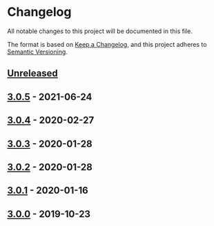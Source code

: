 # Changelog
All notable changes to this project will be documented in this file.

The format is based on [Keep a Changelog](https://keepachangelog.com/en/1.0.0/),
and this project adheres to [Semantic Versioning](https://semver.org/spec/v2.0.0.html).

## [Unreleased]

## [3.0.5] - 2021-06-24
## [3.0.4] - 2020-02-27
## [3.0.3] - 2020-01-28
## [3.0.2] - 2020-01-28
## [3.0.1] - 2020-01-16
## [3.0.0] - 2019-10-23

[Unreleased]: https://github.com/la-haute-societe/ssh-deploy-release/compare/3.0.5...HEAD
[3.0.5]: https://github.com/la-haute-societe/ssh-deploy-release/compare/3.0.4...3.0.5
[3.0.4]: https://github.com/la-haute-societe/ssh-deploy-release/compare/3.0.3...3.0.4
[3.0.3]: https://github.com/la-haute-societe/ssh-deploy-release/compare/3.0.2...3.0.3
[3.0.2]: https://github.com/la-haute-societe/ssh-deploy-release/compare/3.0.1...3.0.2
[3.0.1]: https://github.com/la-haute-societe/ssh-deploy-release/compare/3.0.0...3.0.1
[3.0.0]: https://github.com/la-haute-societe/ssh-deploy-release/releases/tag/3.0.0
